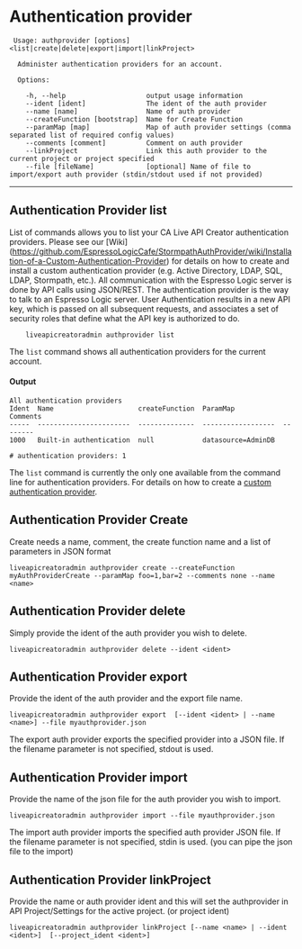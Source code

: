 # Authentication provider

```
 Usage: authprovider [options] <list|create|delete|export|import|linkProject>

  Administer authentication providers for an account.

  Options:

    -h, --help                    output usage information
    --ident [ident]               The ident of the auth provider
    --name [name]                 Name of auth provider
    --createFunction [bootstrap]  Name for Create Function
    --paramMap [map]              Map of auth provider settings (comma separated list of required config values)
    --comments [comment]          Comment on auth provider
    --linkProject                 Link this auth provider to the current project or project specified
    --file [fileName]       	  [optional] Name of file to import/export auth provider (stdin/stdout used if not provided)
```


***
## Authentication Provider list
List of commands allows you to list your CA Live API Creator authentication providers. Please see our [Wiki] (https://github.com/EspressoLogicCafe/StormpathAuthProvider/wiki/Installation-of-a-Custom-Authentication-Provider) for details on how to create and install a custom authentication provider (e.g. Active Directory, LDAP, SQL, LDAP, Stormpath, etc.). All communication with the Espresso Logic server is done by API calls using JSON/REST.  The authentication provider is the way to talk to an Espresso Logic server.  User Authentication results in a new API key, which is passed on all subsequent requests, and associates a set of security roles that define what the API key is authorized to do.

```
    liveapicreatoradmin authprovider list
```

The `list` command shows all authentication providers for the current account.

#### Output
    All authentication providers
    Ident  Name                     createFunction  ParamMap            Comments
    -----  -----------------------  --------------  ------------------  --------
    1000   Built-in authentication  null            datasource=AdminDB          
    
    # authentication providers: 1

The `list` command is currently the only one available from the command line for
authentication providers. For details on how to create a [custom authentication provider](http://ca-doc.espressologic.com/docs/logic-designer/security/authentication/custom-authentication-provider).

## Authentication Provider Create
Create needs a name, comment, the create function name and a list of parameters in JSON format 
```
liveapicreatoradmin authprovider create --createFunction myAuthProviderCreate --paramMap foo=1,bar=2 --comments none --name <name>
```

## Authentication Provider delete
Simply provide the ident of the auth provider you wish to delete.
```
liveapicreatoradmin authprovider delete --ident <ident>
```

## Authentication Provider export
Provide the ident of the auth provider and the export file name.
```
liveapicreatoradmin authprovider export  [--ident <ident> | --name <name>] --file myauthprovider.json
```
The export auth provider exports the specified provider into a JSON file. If the filename parameter is not specified, stdout is used.

## Authentication Provider import
Provide the name of the json file for the auth provider you wish to import.
```
liveapicreatoradmin authprovider import --file myauthprovider.json
```
The import auth provider imports the specified auth provider JSON file. If the filename parameter is not specified, stdin is used. (you can pipe the json file to the import)

## Authentication Provider linkProject
Provide the name or auth provider ident and this will set the authprovider in API Project/Settings for the active project. (or project ident)
```
liveapicreatoradmin authprovider linkProject [--name <name> | --ident <ident>]  [--project_ident <ident>] 
```


